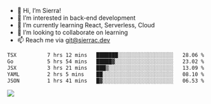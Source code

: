 - 👋 Hi, I’m Sierra!
- 👀 I’m interested in back-end development
- 🌱 I’m currently learning React, Serverless, Cloud
- 💞️ I’m looking to collaborate on learning
- 📫 Reach me via git@sierrac.dev

<!--START_SECTION:waka-->

```txt
TSX          7 hrs 12 mins   ███████░░░░░░░░░░░░░░░░░░   28.06 %
Go           5 hrs 54 mins   █████▓░░░░░░░░░░░░░░░░░░░   23.02 %
JSX          3 hrs 21 mins   ███▒░░░░░░░░░░░░░░░░░░░░░   13.09 %
YAML         2 hrs 5 mins    ██░░░░░░░░░░░░░░░░░░░░░░░   08.10 %
JSON         1 hrs 41 mins   █▓░░░░░░░░░░░░░░░░░░░░░░░   06.53 %
```

<!--END_SECTION:waka-->


![](https://hit.yhype.me/github/profile?user_id=7351311)
